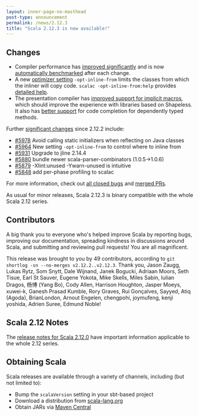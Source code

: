 ```yaml
---
layout: inner-page-no-masthead
post-type: announcement
permalink: /news/2.12.3
title: "Scala 2.12.3 is now available!"
---
```

## Changes

- Compiler performance has [improved significantly](http://developer.lightbend.com/blog/2017-06-12-faster-scala-compiler/) and is now [automatically benchmarked](https://scala-ci.typesafe.com/grafana/) after each change.
- A new [optimizer setting](https://github.com/scala/scala/pull/5964) `-opt-inline-from` limits the classes from which the inliner will copy code. `scalac -opt-inline-from:help` provides [detailed help](https://gist.github.com/retronym/29932ea76712ff374d1363c9eda6eabe).
- The presentation compiler has [improved support for implicit macros](https://github.com/scala/scala/pull/5929), which should improve the experience with libraries based on Shapeless. It also has [better support](https://github.com/scala/scala/pull/5927) for code completion for dependently typed methods.

Further [significant changes](https://github.com/scala/scala/pulls?q=is%3Amerged%20milestone%3A2.12.3%20label%3Arelease-notes) since 2.12.2 include:

- [#5978](https://github.com/scala/scala/pull/5978) Avoid calling static initializers when reflecting on Java classes
- [#5964](https://github.com/scala/scala/pull/5589) New setting `-opt-inline-from` to control where to inline from
- [#5931](https://github.com/scala/scala/pull/5931) Upgrade to jline 2.14.4
- [#5880](https://github.com/scala/scala/pull/5880) bundle newer scala-parser-combinators (1.0.5->1.0.6)
- [#5879](https://github.com/scala/scala/pull/5879) -Xlint:unused -Ywarn-unused is intuitive
- [#5848](https://github.com/scala/scala/pull/5848) add per-phase profiling to scalac

For more information, check out [all closed bugs](https://github.com/scala/bug/issues?q=is%3Aclosed%20milestone%3A2.12.3) and [merged PRs](https://github.com/scala/scala/pulls?q=is%3Amerged%20milestone%3A2.12.3).

As usual for minor releases, Scala 2.12.3 is binary compatible with the whole Scala 2.12 series.

## Contributors

A big thank you to everyone who's helped improve Scala by reporting bugs, improving our documentation, spreading kindness in discussions around Scala, and submitting and reviewing pull requests! You are all magnificent.

This release was brought to you by 49 contributors, according to `git shortlog -sn --no-merges v2.12.2..v2.12.3`. Thank you, Jason Zaugg, Lukas Rytz, Som Snytt, Dale Wijnand, Janek Bogucki, Adriaan Moors, Seth Tisue, Earl St Sauver, Eugene Yokota, Mike Skells, Miles Sabin, Iulian Dragos, 杨博 (Yang Bo), Cody Allen, Harrison Houghton, Jasper Moeys, xuwei-k, Ganesh Prasad Kumble, Rory Graves, Rui Gonçalves, Sayyed, Atiq (Agoda), BrianLondon, Arnout Engelen, chengpohi, joymufeng, kenji yoshida, Adrien Suree, Edmund Noble!

## Scala 2.12 Notes

The [release notes for Scala 2.12.0](https://github.com/scala/scala/releases/v2.12.0) have important information applicable to the whole 2.12 series.

## Obtaining Scala

Scala releases are available through a variety of channels, including (but not limited to):

* Bump the `scalaVersion` setting in your sbt-based project
* Download a distribution from [scala-lang.org](http://scala-lang.org/download/2.12.3.html)
* Obtain JARs via [Maven Central](http://search.maven.org/#search%7Cga%7C1%7Cg%3A%22org.scala-lang%22%20AND%20v%3A%222.12.3%22)
